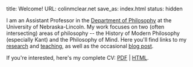 title: Welcome! 
URL: colinmclear.net
save_as: index.html
status: hidden

I am an Assistant Professor in the [Department of
Philosophy](http://www.unl.edu/philosophy/) at the University of
Nebraska-Lincoln. My work focuses on two (often intersecting) areas of
philosophy -- the History of Modern Philosophy (especially Kant) and the
Philosophy of Mind. Here you'll find links to my
[research]({filename}/pages/Research.md) and
[teaching]({filename}/pages/Teaching.md), as well as the occasional [blog
post](http://colinmclear.net/category/blog).

If you're interested, here's my complete CV: [PDF]({filename}/pdfs/McLearCV.pdf) 
| [HTML]({filename}/extra/McLearCV.html).



